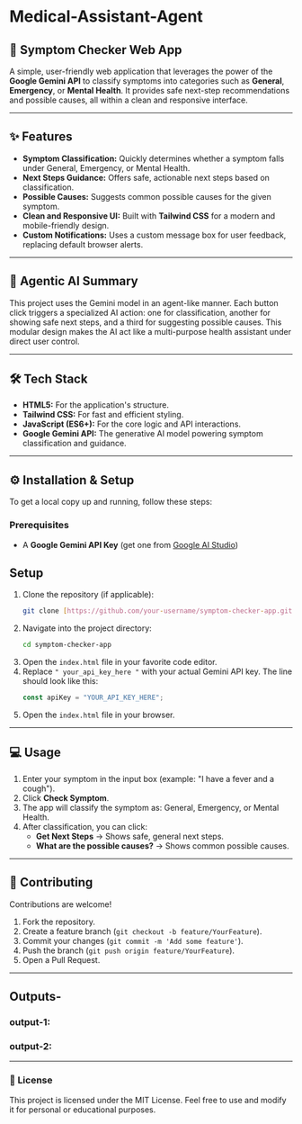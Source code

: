 # Medical-Assistant-Agent

## 🏥 Symptom Checker Web App

A simple, user-friendly web application that leverages the power of the **Google Gemini API** to classify symptoms into categories such as **General**, **Emergency**, or **Mental Health**. It provides safe next-step recommendations and possible causes, all within a clean and responsive interface.

---

## ✨ Features
-   **Symptom Classification:** Quickly determines whether a symptom falls under General, Emergency, or Mental Health. 
-   **Next Steps Guidance:** Offers safe, actionable next steps based on classification. 
-   **Possible Causes:** Suggests common possible causes for the given symptom. 
-   **Clean and Responsive UI:** Built with **Tailwind CSS** for a modern and mobile-friendly design. 
-   **Custom Notifications:** Uses a custom message box for user feedback, replacing default browser alerts.

---

## 🧠 Agentic AI Summary
This project uses the Gemini model in an agent-like manner. Each button click triggers a specialized AI action: one for classification, another for showing safe next steps, and a third for suggesting possible causes. This modular design makes the AI act like a multi-purpose health assistant under direct user control.

---

## 🛠️ Tech Stack
-   **HTML5:** For the application's structure. 
-   **Tailwind CSS:** For fast and efficient styling. 
-   **JavaScript (ES6+):** For the core logic and API interactions. 
-   **Google Gemini API:** The generative AI model powering symptom classification and guidance.

---

## ⚙️ Installation & Setup
To get a local copy up and running, follow these steps:

### Prerequisites
-   A **Google Gemini API Key** (get one from [Google AI Studio](https://aistudio.google.com/app/apikey)) 

## Setup
1.  Clone the repository (if applicable):
    ```bash
    git clone [https://github.com/your-username/symptom-checker-app.git](https://github.com/your-username/symptom-checker-app.git)
    ```
2.  Navigate into the project directory:
    ```bash
    cd symptom-checker-app
    ```
3.  Open the `index.html` file in your favorite code editor.
4.  Replace `" your_api_key_here "` with your actual Gemini API key. The line should look like this:
    ```javascript
    const apiKey = "YOUR_API_KEY_HERE";
    ```
5.  Open the `index.html` file in your browser.

---

## 💻 Usage
1.  Enter your symptom in the input box (example: "I have a fever and a cough").
2.  Click **Check Symptom**.
3.  The app will classify the symptom as: General, Emergency, or Mental Health.
4.  After classification, you can click:
    -   **Get Next Steps** → Shows safe, general next steps.
    -   **What are the possible causes?** → Shows common possible causes.

---

## 🤝 Contributing
Contributions are welcome!
1.  Fork the repository.
2.  Create a feature branch (`git checkout -b feature/YourFeature`).
3.  Commit your changes (`git commit -m 'Add some feature'`).
4.  Push the branch (`git push origin feature/YourFeature`).
5.  Open a Pull Request.

---

## Outputs-

### output-1:

### output-2:

---

### 📜 License
This project is licensed under the MIT License.
Feel free to use and modify it for personal or educational purposes.
